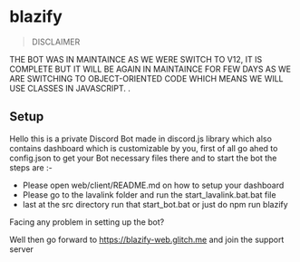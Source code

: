 # blazify

> DISCLAIMER

THE BOT WAS IN MAINTAINCE AS WE WERE SWITCH TO V12, IT IS COMPLETE BUT IT WILL BE AGAIN IN MAINTAINCE FOR FEW DAYS AS WE ARE SWITCHING TO OBJECT-ORIENTED CODE WHICH MEANS WE WILL USE CLASSES IN JAVASCRIPT. .

## Setup

Hello this is a private Discord Bot made in discord.js library which also contains dashboard which is customizable by you, first of all go ahed to config.json to get your Bot necessary files there and to start the bot the steps are :-

- Please open web/client/README.md on how to setup your dashboard
- Please go to the lavalink folder and run the start_lavalink.bat.bat file
- last at the src directory run that start_bot.bat or just do npm run blazify

Facing any problem in setting up the bot?

Well then go forward to https://blazify-web.glitch.me and join the support server
